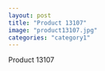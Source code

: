 ```yaml
---
layout: post
title: "Product 13107"
image: "product13107.jpg"
categories: "category1"
---
```

Product 13107
